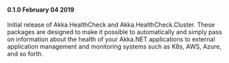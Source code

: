 #### 0.1.0 February 04 2019 ####
Initial release of Akka.HealthCheck and Akka.HealthCheck.Cluster. These packages are designed to make it possible to automatically and simply pass on information about the health of your Akka.NET applications to external application management and monitoring systems such as K8s, AWS, Azure, and so forth.